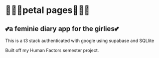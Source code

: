 # 🪻🌺🌸petal pages🌸🌺🪻


## 💕a feminie diary app for the girlies💕 

This is a t3 stack authenticated with google using supabase and SQLlite

Built off my Human Factors semester project.
